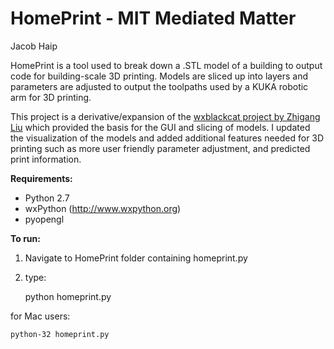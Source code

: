 HomePrint - MIT Mediated Matter
=========

Jacob Haip 

HomePrint is a tool used to break down a .STL model of a building to output code for building-scale 3D printing. Models are sliced up into layers and parameters are adjusted to output the toolpaths used by a KUKA robotic arm for 3D printing.

This project is a derivative/expansion of the [wxblackcat project by Zhigang Liu](http://code.google.com/p/wxblackcat/) which provided the basis for the GUI and slicing of models. I updated the visualization of the models and added additional features needed for 3D printing such as more user friendly parameter adjustment, and predicted print information.

**Requirements:**

- Python 2.7
- wxPython (http://www.wxpython.org)
- pyopengl

**To run:**

1. Navigate to HomePrint folder containing homeprint.py
2. type:

    python homeprint.py

for Mac users:

    python-32 homeprint.py

	
